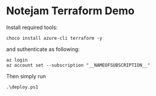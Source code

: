 # Notejam Terraform Demo

Install required tools:
```
choco install azure-cli terraform -y
```
and suthenticate as following:
```
az login
az account set --subscription "__NAMEOFSUBSCRIPTION__"
```


Then simply run 
```
.\deploy.ps1
```